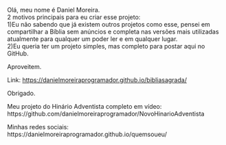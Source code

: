 Olá, meu nome é Daniel Moreira.<br>
2 motivos principais para eu criar esse projeto:<br>
1)Eu não sabendo que já existem outros projetos como esse, pensei em compartilhar a Bíblia sem anúncios e completa nas versões mais utilizadas atualmente para qualquer um poder ler e em qualquer lugar.<br>
2)Eu queria ter um projeto simples, mas completo para postar aqui no GitHub.<br>

Aproveitem.<br>

Link: https://danielmoreiraprogramador.github.io/bibliasagrada/

Obrigado.<br>

<p>Meu projeto do Hinário Adventista completo em vídeo: https://github.com/danielmoreiraprogramador/NovoHinarioAdventista</p>
Minhas redes sociais: https://danielmoreiraprogramador.github.io/quemsoueu/
